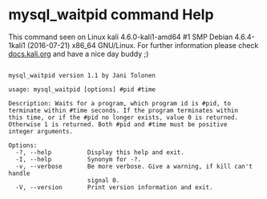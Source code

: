# mysql_waitpid command Help
 
 This command seen on Linux kali 4.6.0-kali1-amd64 #1 SMP Debian 4.6.4-1kali1 (2016-07-21) x86_64 GNU/Linux. For further information please check [docs.kali.org](docs.kali.org) and have a nice day buddy ;) 

~~~

mysql_waitpid version 1.1 by Jani Tolonen

usage: mysql_waitpid [options] #pid #time

Description: Waits for a program, which program id is #pid, to
terminate within #time seconds. If the program terminates within
this time, or if the #pid no longer exists, value 0 is returned.
Otherwise 1 is returned. Both #pid and #time must be positive
integer arguments.

Options:
  -?, --help          Display this help and exit.
  -I, --help          Synonym for -?.
  -v, --verbose       Be more verbose. Give a warning, if kill can't handle
                      signal 0.
  -V, --version       Print version information and exit.

~~~
